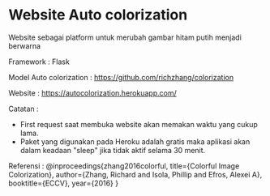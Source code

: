 # Website Auto colorization

Website sebagai platform untuk merubah gambar hitam putih menjadi berwarna

Framework :
Flask

Model Auto colorization :
https://github.com/richzhang/colorization

Website :
https://autocolorization.herokuapp.com/

Catatan :
* First request saat membuka website akan memakan waktu yang cukup lama.
* Paket yang digunakan pada Heroku adalah gratis maka aplikasi akan dalam keadaan "sleep" jika tidak aktif selama 30 menit. 

Referensi :
@inproceedings{zhang2016colorful,
  title={Colorful Image Colorization},
  author={Zhang, Richard and Isola, Phillip and Efros, Alexei A},
  booktitle={ECCV},
  year={2016}
}
